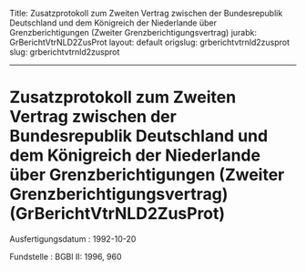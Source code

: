 Title: Zusatzprotokoll zum Zweiten Vertrag zwischen der Bundesrepublik Deutschland
  und dem Königreich der Niederlande über Grenzberichtigungen (Zweiter Grenzberichtigungsvertrag)
jurabk: GrBerichtVtrNLD2ZusProt
layout: default
origslug: grberichtvtrnld2zusprot
slug: grberichtvtrnld2zusprot

---

# Zusatzprotokoll zum Zweiten Vertrag zwischen der Bundesrepublik Deutschland und dem Königreich der Niederlande über Grenzberichtigungen (Zweiter Grenzberichtigungsvertrag) (GrBerichtVtrNLD2ZusProt)

Ausfertigungsdatum
:   1992-10-20

Fundstelle
:   BGBl II: 1996, 960

